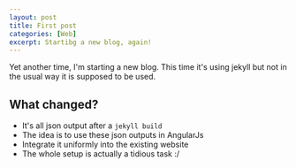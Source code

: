 ```yaml
---
layout: post
title: First post
categories: [Web]
excerpt: Startibg a new blog, again!
---
```


Yet another time, I'm starting a new blog. This time it's using jekyll but not in the usual way it is supposed to be used.


What changed?
---------
- It's all json output after a ```jekyll build```
- The idea is to use these json outputs in AngularJs
- Integrate it uniformly into the existing website
- The whole setup is actually a tidious task :/
